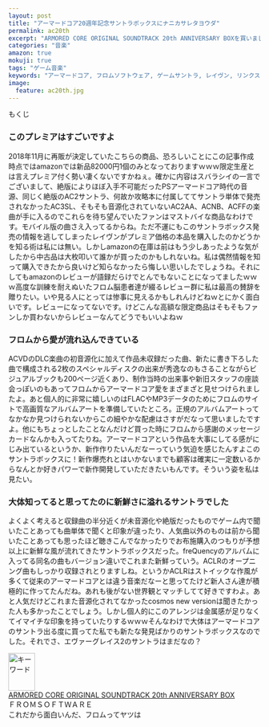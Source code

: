 ```yaml
---
layout: post
title: "アーマードコア20週年記念サントラボックスにナニカサレタヨウダ"
permalink: ac20th
excerpt: "ARMORED CORE ORIGINAL SOUNDTRACK 20th ANNIVERSARY BOXを買いました。勿論定価で。今までのシリーズ楽曲及び未発表曲を余すこと無く収録したこのサントラボックス、私のような古参レイヴンは面妖な変態技術者のように喜びました。そんな感じの記事です"
categories: "音楽"
amazon: true
mokuji: true
tags: "ゲーム音楽"
keywords: "アーマードコア, フロムソフトウェア, ゲームサントラ, レイヴン, リンクス"
image:
  feature: ac20th.jpg
---
```


<div id="mokuji"><span>もくじ</span></div>

### このプレミアはすごいですよ

2018年11月に再販が決定していたこちらの商品、恐ろしいことにこの記事作成時点ではamazonでは新品82000円1個のみとなっておりますｗｗｗ限定生産とは言えプレミア付く勢い凄くないですかねぇ。確かに内容はスバラシイの一言でございまして、絶版によりほぼ入手不可能だったPSアーマードコア時代の音源、同じく絶版のAC2サントラ、何故か攻略本に付属しててサントラ単体で発売されなかったAC3SL、そもそも音源化されていないAC2AA、ACNB、ACFFの楽曲が手に入るのでこれらを待ち望んでいたファンはマストバイな商品なわけです。モバイル版の曲さえ入ってるからね。ただ不運にもこのサントラボックス発売の情報を逃してしまったレイヴンがプレミア価格の本品を購入したのかどうかを知る術は私には無い。しかしamazonの在庫は前はもう少しあったような気がしたから中古品は大枚叩いて誰かが買ったのかもしれないね。私は偶然情報を知って購入できたから良いけど知らなかったら悔しい思いしたでしょうね。それにしてもamazonのレビューが語録だらけでとんでもないことになってましたｗｗｗ高度な訓練を耐えぬいたフロム脳患者達が綴るレビュー群に私は最高の賛辞を贈りたい。いや見る人にとっては惨事に見えるかもしれんけどねｗとにかく面白いです。レビューになってないです。けどこんな高額な限定商品はそもそもファンしか買わないからレビューなんてどうでもいいよねｗ

### フロムから愛が流れ込んできている

ACVDのDLC楽曲の初音源化に加えて作品未収録だった曲、新たに書き下ろした曲で構成される2枚のスペシャルディスクの出来が秀逸なのもさることながらビジュアルブックも200ページ近くあり、制作当時の出来事や新旧スタッフの座談会っぽいのもあってフロムからアーマードコア愛をまざまざと見せつけられましたよ。あと個人的に非常に嬉しいのはFLACやMP3データのためにフロムのサイトで高画質なアルバムアートを準備していたところ。正規のアルバムアートってなかなか見つけられないからこの細やかな配慮はさすがだなって思いましたですよ。他にもちょっとしたことなんだけど買った時にフロムから感謝のメッセージカードなんかも入ってたりね。アーマードコアという作品を大事にしてる感がにじみ出ているというか、新作作りたいんだなーっていう気迫を感じたんすよこのサントラボックスに！新作爆売れとはいかないまでも顧客は確実に一定数いるからなんとか好きパワーで新作開発していただきたいもんです。そういう姿を私は見たい。

### 大体知ってると思ってたのに新鮮さに溢れるサントラでした

よくよく考えると収録曲の半分近くが未音源化や絶版だったものでゲーム内で聞いたことあっても曲単体で聞くと印象が違ったり、人気曲以外のものは前から聞いたことあっても思ったほど聴きこんでなかったりでお布施購入のつもりが予想以上に新鮮な風が流れてきたサントラボックスだった。freQuencyのアルバムに入ってる同名の曲もバージョン違いでこれまた新鮮っていう。ACLRのオープニング曲もしっかり収録されとりますしね。というかACLRはストイックな作風が多くて従来のアーマードコアとは違う音楽だなーと思ってたけど新人さん達が積極的に作ってたんだね。あれも後がない世界観とマッチしてて好きですわよ。あと人気だけどこれまた音源化されてなかったcosmos new versionは聞きたかった人も多かったことでしょう。しかし個人的にこのアレンジは金属感が足りなくてイマイチな印象を持っていたりするｗｗｗそんなわけで大体はアーマードコアのサントラ出る度に買ってた私でも新たな発見ばかりのサントラボックスなのでした。それでさ、エヴァーグレイス2のサントラはまだなの？

<div class="babylink-box"><div class="babylink-image"><a href="https://amzn.to/2CCaFKy" rel="nofollow" target="_blank"><img alt="キーワード" src="https://images-fe.ssl-images-amazon.com/images/I/41yd5ZEvyxL._SL75_.jpg" width="53" height="75" /></a></div><div class="babylink-info"><div class="babylink-title"><a href="https://amzn.to/2CCaFKy" rel="nofollow" target="_blank">ARMORED CORE ORIGINAL SOUNDTRACK 20th ANNIVERSARY BOX</a></div><div class="babylink-manufacturer">ＦＲＯＭＳＯＦＴＷＡＲＥ</div><div class="babylink-description">これだから面白いんだ、フロムってヤツは</div></div><div class="booklink-footer" style="clear: left"></div></div>